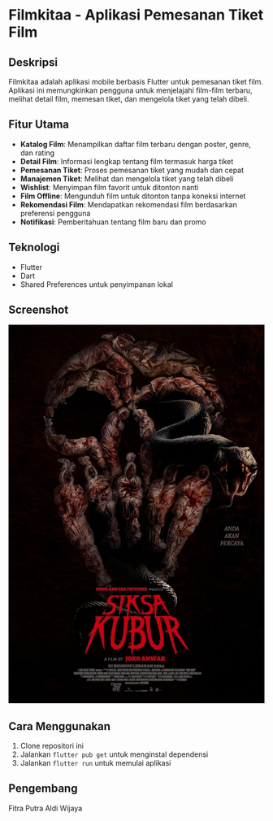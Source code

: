# Filmkitaa - Aplikasi Pemesanan Tiket Film

## Deskripsi
Filmkitaa adalah aplikasi mobile berbasis Flutter untuk pemesanan tiket film. Aplikasi ini memungkinkan pengguna untuk menjelajahi film-film terbaru, melihat detail film, memesan tiket, dan mengelola tiket yang telah dibeli.

## Fitur Utama
- **Katalog Film**: Menampilkan daftar film terbaru dengan poster, genre, dan rating
- **Detail Film**: Informasi lengkap tentang film termasuk harga tiket
- **Pemesanan Tiket**: Proses pemesanan tiket yang mudah dan cepat
- **Manajemen Tiket**: Melihat dan mengelola tiket yang telah dibeli
- **Wishlist**: Menyimpan film favorit untuk ditonton nanti
- **Film Offline**: Mengunduh film untuk ditonton tanpa koneksi internet
- **Rekomendasi Film**: Mendapatkan rekomendasi film berdasarkan preferensi pengguna
- **Notifikasi**: Pemberitahuan tentang film baru dan promo

## Teknologi
- Flutter
- Dart
- Shared Preferences untuk penyimpanan lokal

## Screenshot
![Screenshot Aplikasi](assets/siksakubur.png)

## Cara Menggunakan
1. Clone repositori ini
2. Jalankan `flutter pub get` untuk menginstal dependensi
3. Jalankan `flutter run` untuk memulai aplikasi

## Pengembang
Fitra Putra Aldi Wijaya